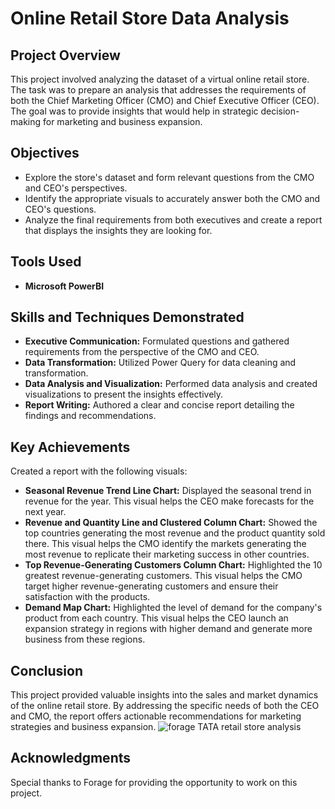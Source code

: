 # Online Retail Store Data Analysis

## Project Overview
This project involved analyzing the dataset of a virtual online retail store. The task was to prepare an analysis that addresses the requirements of both the Chief Marketing Officer (CMO) and Chief Executive Officer (CEO). The goal was to provide insights that would help in strategic decision-making for marketing and business expansion.

## Objectives
- Explore the store's dataset and form relevant questions from the CMO and CEO's perspectives.
- Identify the appropriate visuals to accurately answer both the CMO and CEO's questions.
- Analyze the final requirements from both executives and create a report that displays the insights they are looking for.

## Tools Used
- **Microsoft PowerBI**

## Skills and Techniques Demonstrated
- **Executive Communication:** Formulated questions and gathered requirements from the perspective of the CMO and CEO.
- **Data Transformation:** Utilized Power Query for data cleaning and transformation.
- **Data Analysis and Visualization:** Performed data analysis and created visualizations to present the insights effectively.
- **Report Writing:** Authored a clear and concise report detailing the findings and recommendations.

## Key Achievements
Created a report with the following visuals:
- **Seasonal Revenue Trend Line Chart:** Displayed the seasonal trend in revenue for the year. This visual helps the CEO make forecasts for the next year.
- **Revenue and Quantity Line and Clustered Column Chart:** Showed the top countries generating the most revenue and the product quantity sold there. This visual helps the CMO identify the markets generating the most revenue to replicate their marketing success in other countries.
- **Top Revenue-Generating Customers Column Chart:** Highlighted the 10 greatest revenue-generating customers. This visual helps the CMO target higher revenue-generating customers and ensure their satisfaction with the products.
- **Demand Map Chart:** Highlighted the level of demand for the company's product from each country. This visual helps the CEO launch an expansion strategy in regions with higher demand and generate more business from these regions.

## Conclusion
This project provided valuable insights into the sales and market dynamics of the online retail store. By addressing the specific needs of both the CEO and CMO, the report offers actionable recommendations for marketing strategies and business expansion.
![forage TATA retail store analysis](https://github.com/user-attachments/assets/333d52f8-0a77-482f-bdfc-b2050a50530a)


## Acknowledgments
Special thanks to Forage for providing the opportunity to work on this project.
